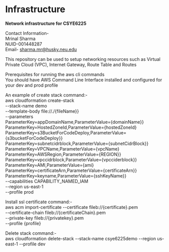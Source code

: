 # Infrastructure<br />
<b>Network infrastructure for CSYE6225<br /></b>

Contact Information-<br /> 
Mrinal Sharma<br /> 
NUID-001448287<br /> 
Email- sharma.mr@husky.neu.edu<br /> 

This repository can be used to setup networking resources such as Virtual Private Cloud (VPC), Internet Gateway, Route Table and Routes<br />

Prerequisites for running the aws cli commands<br /> 
You should have AWS Command Line Interface installed and configured for your dev and prod profile<br /> 


An example of create stack command:- <br />
aws cloudformation create-stack <br />
--stack-name demo <br />
--template-body file://./{fileName}} <br />
--parameters <br />
ParameterKey=appDomainName,ParameterValue={domainName}} <br />
ParameterKey=HostedZoneId,ParameterValue={hostedZoneId} <br />
ParameterKey=s3BucketForCodeDeploy,ParameterValue={s3bucketForCodeDeploy}} <br />
ParameterKey=subnetcidrblock,ParameterValue={subnetCidrBlock}} <br />
ParameterKey=VPCName,ParameterValue={vpcName} <br />
ParameterKey=AWSRegion,ParameterValue={REGION}} <br />
ParameterKey=vpccidrblock,ParameterValue={vpcciderblock}} <br />
ParameterKey=AMI,ParameterValue={ami} <br />
ParameterKey=certificateArn,ParameterValue={certificateArn}} <br />
ParameterKey=keyname,ParameterValue={sshKeyName}} <br />
--capabilities CAPABILITY_NAMED_IAM <br />
--region us-east-1 <br />
--profile prod<br />

Install ssl certificate command:- <br />
aws acm import-certificate --certificate fileb://{certificate}.pem<br />
                                 --certificate-chain fileb://{certificateChain}.pem<br />
                                 --private-key fileb://{privatekey}.pem<br />
                                 --profile {profile}<br />


Delete stack command:- <br />
aws cloudformation delete-stack --stack-name csye6225demo --region us-east-1 --profile dev<br />